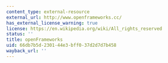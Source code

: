 ```yaml
---
content_type: external-resource
external_url: http://www.openframeworks.cc/
has_external_license_warning: true
license: https://en.wikipedia.org/wiki/All_rights_reserved
status: ''
title: openFrameworks
uid: 66db7b5d-2301-44e3-bff0-37d2d7d7b458
wayback_url: ''
---
```

